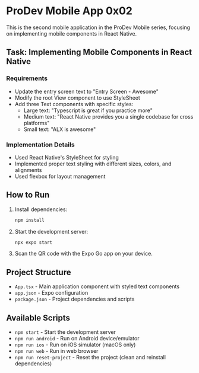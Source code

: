 # ProDev Mobile App 0x02

This is the second mobile application in the ProDev Mobile series, focusing on implementing mobile components in React Native.

## Task: Implementing Mobile Components in React Native

### Requirements
- Update the entry screen text to "Entry Screen - Awesome"
- Modify the root View component to use StyleSheet
- Add three Text components with specific styles:
  - Large text: "Typescript is great if you practice more"
  - Medium text: "React Native provides you a single codebase for cross platforms"
  - Small text: "ALX is awesome"

### Implementation Details
- Used React Native's StyleSheet for styling
- Implemented proper text styling with different sizes, colors, and alignments
- Used flexbox for layout management

## How to Run

1. Install dependencies:
   ```bash
   npm install
   ```

2. Start the development server:
   ```bash
   npx expo start
   ```

3. Scan the QR code with the Expo Go app on your device.

## Project Structure
- `App.tsx` - Main application component with styled text components
- `app.json` - Expo configuration
- `package.json` - Project dependencies and scripts

## Available Scripts
- `npm start` - Start the development server
- `npm run android` - Run on Android device/emulator
- `npm run ios` - Run on iOS simulator (macOS only)
- `npm run web` - Run in web browser
- `npm run reset-project` - Reset the project (clean and reinstall dependencies)
